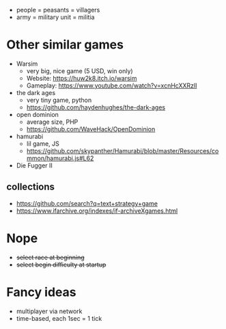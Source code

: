
* people = peasants = villagers
* army = military unit = militia

# Other similar games

* Warsim
    * very big, nice game (5 USD, win only)
    * Website: https://huw2k8.itch.io/warsim
    * Gameplay: https://www.youtube.com/watch?v=xcnHcXXRzlI
* the dark ages
    * very tiny game, python
    * https://github.com/haydenhughes/the-dark-ages
* open dominion
    * average size, PHP
    * https://github.com/WaveHack/OpenDominion
* hamurabi
    * lil game, JS
    * https://github.com/skypanther/Hamurabi/blob/master/Resources/common/hamurabi.js#L62
* Die Fugger II

## collections

* https://github.com/search?q=text+strategy+game
* https://www.ifarchive.org/indexes/if-archiveXgames.html

# Nope

* ~~select race at beginning~~
* ~~select begin difficulty at startup~~

# Fancy ideas

* multiplayer via network
* time-based, each 1sec = 1 tick


